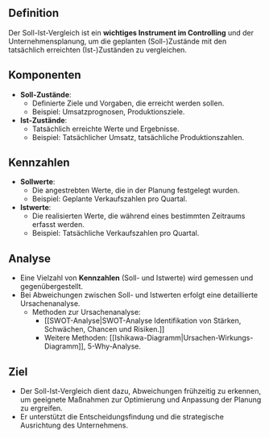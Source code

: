 ## Definition
Der Soll-Ist-Vergleich ist ein **wichtiges Instrument im Controlling** und der Unternehmensplanung, um die geplanten (Soll-)Zustände mit den tatsächlich erreichten (Ist-)Zuständen zu vergleichen.

## Komponenten
- **Soll-Zustände**: 
	- Definierte Ziele und Vorgaben, die erreicht werden sollen.
	- Beispiel: Umsatzprognosen, Produktionsziele.
- **Ist-Zustände**: 
	 - Tatsächlich erreichte Werte und Ergebnisse.
	 - Beispiel: Tatsächlicher Umsatz, tatsächliche Produktionszahlen.
## Kennzahlen
- **Sollwerte**: 
	- Die angestrebten Werte, die in der Planung festgelegt wurden.
	- Beispiel: Geplante Verkaufszahlen pro Quartal.
- **Istwerte**: 
	- Die realisierten Werte, die während eines bestimmten Zeitraums erfasst werden.
	- Beispiel: Tatsächliche Verkaufszahlen pro Quartal.
## Analyse
- Eine Vielzahl von **Kennzahlen** (Soll- und Istwerte) wird gemessen und gegenübergestellt.
- Bei Abweichungen zwischen Soll- und Istwerten erfolgt eine detaillierte Ursachenanalyse.
  - Methoden zur Ursachenanalyse:
    - [[SWOT-Analyse|SWOT-Analyse Identifikation von Stärken, Schwächen, Chancen und Risiken.]]
    - Weitere Methoden: [[Ishikawa-Diagramm|Ursachen-Wirkungs-Diagramm]], 5-Why-Analyse.
## Ziel
- Der Soll-Ist-Vergleich dient dazu, Abweichungen frühzeitig zu erkennen, um geeignete Maßnahmen zur Optimierung und Anpassung der Planung zu ergreifen.
- Er unterstützt die Entscheidungsfindung und die strategische Ausrichtung des Unternehmens.
